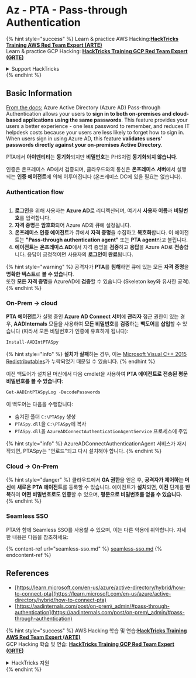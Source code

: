 # Az - PTA - Pass-through Authentication

{% hint style="success" %}
Learn & practice AWS Hacking:<img src="/.gitbook/assets/image.png" alt="" data-size="line">[**HackTricks Training AWS Red Team Expert (ARTE)**](https://training.hacktricks.xyz/courses/arte)<img src="/.gitbook/assets/image.png" alt="" data-size="line">\
Learn & practice GCP Hacking: <img src="/.gitbook/assets/image (2).png" alt="" data-size="line">[**HackTricks Training GCP Red Team Expert (GRTE)**<img src="/.gitbook/assets/image (2).png" alt="" data-size="line">](https://training.hacktricks.xyz/courses/grte)

<details>

<summary>Support HackTricks</summary>

* Check the [**subscription plans**](https://github.com/sponsors/carlospolop)!
* **Join the** 💬 [**Discord group**](https://discord.gg/hRep4RUj7f) or the [**telegram group**](https://t.me/peass) or **follow** us on **Twitter** 🐦 [**@hacktricks\_live**](https://twitter.com/hacktricks\_live)**.**
* **Share hacking tricks by submitting PRs to the** [**HackTricks**](https://github.com/carlospolop/hacktricks) and [**HackTricks Cloud**](https://github.com/carlospolop/hacktricks-cloud) github repos.

</details>
{% endhint %}

## Basic Information

[From the docs:](https://learn.microsoft.com/en-us/entra/identity/hybrid/connect/how-to-connect-pta) Azure Active Directory (Azure AD) Pass-through Authentication allows your users to **sign in to both on-premises and cloud-based applications using the same passwords**. This feature provides your users a better experience - one less password to remember, and reduces IT helpdesk costs because your users are less likely to forget how to sign in. When users sign in using Azure AD, this feature **validates users' passwords directly against your on-premises Active Directory**.

PTA에서 **아이덴티티**는 **동기화**되지만 **비밀번호**는 PHS처럼 **동기화되지 않습니다**.

인증은 온프레미스 AD에서 검증되며, 클라우드와의 통신은 **온프레미스 서버**에서 실행되는 **인증 에이전트**에 의해 이루어집니다 (온프레미스 DC에 있을 필요는 없습니다).

### Authentication flow

<figure><img src="../../../../.gitbook/assets/image (92).png" alt=""><figcaption></figcaption></figure>

1. **로그인**을 위해 사용자는 **Azure AD**로 리디렉션되며, 여기서 **사용자 이름**과 **비밀번호**를 입력합니다.
2. **자격 증명**은 **암호화**되어 Azure AD의 **큐**에 설정됩니다.
3. **온프레미스 인증 에이전트**가 큐에서 **자격 증명**을 수집하고 **복호화**합니다. 이 에이전트는 **"Pass-through authentication agent"** 또는 **PTA agent**라고 불립니다.
4. **에이전트**는 **온프레미스 AD**에서 자격 증명을 **검증**하고 **응답**을 Azure AD로 **전송**합니다. 응답이 긍정적이면 사용자의 **로그인이 완료**됩니다.

{% hint style="warning" %}
공격자가 **PTA**를 **침해**하면 큐에 있는 모든 **자격 증명**을 **명확한 텍스트**로 **볼 수 있습니다**.\
또한 **모든 자격 증명**을 AzureAD에 **검증**할 수 있습니다 (Skeleton key와 유사한 공격).
{% endhint %}

### On-Prem -> cloud

**PTA** **에이전트**가 실행 중인 **Azure AD Connect 서버**에 **관리자** 접근 권한이 있는 경우, **AADInternals** 모듈을 사용하여 **모든 비밀번호**를 **검증**하는 **백도어**를 **삽입**할 수 있습니다 (따라서 모든 비밀번호가 인증에 유효하게 됩니다):
```powershell
Install-AADIntPTASpy
```
{% hint style="info" %}
**설치가 실패**하는 경우, 이는 [Microsoft Visual C++ 2015 Redistributables](https://download.microsoft.com/download/6/A/A/6AA4EDFF-645B-48C5-81CC-ED5963AEAD48/vc\_redist.x64.exe)가 누락되었기 때문일 수 있습니다.
{% endhint %}

이전 백도어가 설치된 머신에서 다음 cmdlet을 사용하여 **PTA 에이전트로 전송된 평문 비밀번호를 볼 수 있습니다**:
```powershell
Get-AADIntPTASpyLog -DecodePasswords
```
이 백도어는 다음을 수행합니다:

* 숨겨진 폴더 `C:\PTASpy` 생성
* `PTASpy.dll`을 `C:\PTASpy`에 복사
* `PTASpy.dll`을 `AzureADConnectAuthenticationAgentService` 프로세스에 주입

{% hint style="info" %}
AzureADConnectAuthenticationAgent 서비스가 재시작되면, PTASpy는 "언로드"되고 다시 설치해야 합니다.
{% endhint %}

### Cloud -> On-Prem

{% hint style="danger" %}
클라우드에서 **GA 권한**을 얻은 후, **공격자가 제어하는 머신**에 **새로운 PTA 에이전트**를 등록할 수 있습니다. 에이전트가 **설치**되면, **이전** 단계를 **반복**하여 **어떤 비밀번호로도 인증**할 수 있으며, **평문으로 비밀번호를 얻을 수 있습니다.**
{% endhint %}

### Seamless SSO

PTA와 함께 Seamless SSO를 사용할 수 있으며, 이는 다른 악용에 취약합니다. 자세한 내용은 다음을 참조하세요:

{% content-ref url="seamless-sso.md" %}
[seamless-sso.md](seamless-sso.md)
{% endcontent-ref %}

## References

* [https://learn.microsoft.com/en-us/azure/active-directory/hybrid/how-to-connect-pta](https://learn.microsoft.com/en-us/azure/active-directory/hybrid/how-to-connect-pta)
* [https://aadinternals.com/post/on-prem\_admin/#pass-through-authentication](https://aadinternals.com/post/on-prem\_admin/#pass-through-authentication)

{% hint style="success" %}
AWS Hacking 학습 및 연습:<img src="/.gitbook/assets/image.png" alt="" data-size="line">[**HackTricks Training AWS Red Team Expert (ARTE)**](https://training.hacktricks.xyz/courses/arte)<img src="/.gitbook/assets/image.png" alt="" data-size="line">\
GCP Hacking 학습 및 연습: <img src="/.gitbook/assets/image (2).png" alt="" data-size="line">[**HackTricks Training GCP Red Team Expert (GRTE)**<img src="/.gitbook/assets/image (2).png" alt="" data-size="line">](https://training.hacktricks.xyz/courses/grte)

<details>

<summary>HackTricks 지원</summary>

* [**구독 플랜**](https://github.com/sponsors/carlospolop)을 확인하세요!
* 💬 [**Discord 그룹**](https://discord.gg/hRep4RUj7f) 또는 [**telegram 그룹**](https://t.me/peass)에 가입하거나 **Twitter** 🐦 [**@hacktricks\_live**](https://twitter.com/hacktricks\_live)을 팔로우하세요.
* **PR을 제출하여** [**HackTricks**](https://github.com/carlospolop/hacktricks) 및 [**HackTricks Cloud**](https://github.com/carlospolop/hacktricks-cloud) github 저장소에 해킹 트릭을 공유하세요.

</details>
{% endhint %}
